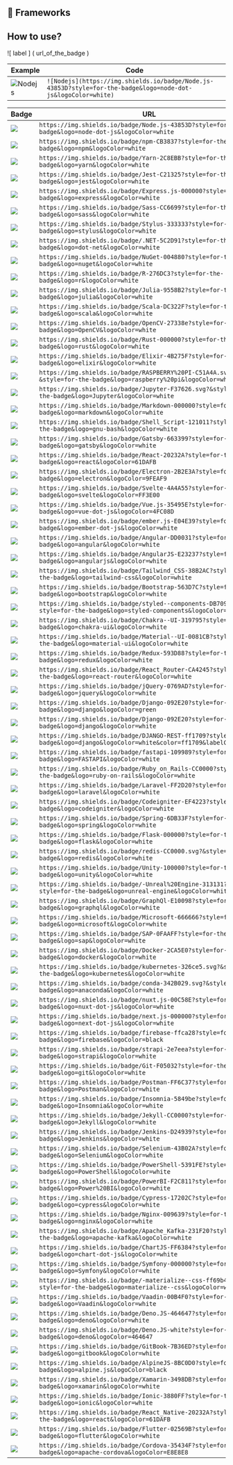 ## 🚀 Frameworks

## How to use?
![ label ] ( url_of_the_badge )

Example | Code 
------------ | -------------
![Nodejs](https://img.shields.io/badge/Node.js-43853D?style=for-the-badge&logo=node-dot-js&logoColor=white) | `![Nodejs](https://img.shields.io/badge/Node.js-43853D?style=for-the-badge&logo=node-dot-js&logoColor=white)`

Badge | URL
------------ | -------------
<img src="https://img.shields.io/badge/Node.js-43853D?style=for-the-badge&logo=node-dot-js&logoColor=white" /> | `https://img.shields.io/badge/Node.js-43853D?style=for-the-badge&logo=node-dot-js&logoColor=white`
<img src="https://img.shields.io/badge/npm-CB3837?style=for-the-badge&logo=npm&logoColor=white"/> | `https://img.shields.io/badge/npm-CB3837?style=for-the-badge&logo=npm&logoColor=white`
<img src="https://img.shields.io/badge/Yarn-2C8EBB?style=for-the-badge&logo=yarn&logoColor=white"/> | `https://img.shields.io/badge/Yarn-2C8EBB?style=for-the-badge&logo=yarn&logoColor=white`
<img src="https://img.shields.io/badge/Jest-C21325?style=for-the-badge&logo=jest&logoColor=white"/> | `https://img.shields.io/badge/Jest-C21325?style=for-the-badge&logo=jest&logoColor=white`
<img src="https://img.shields.io/badge/Express.js-000000?style=for-the-badge&logo=express&logoColor=white"/> | `https://img.shields.io/badge/Express.js-000000?style=for-the-badge&logo=express&logoColor=white`
<img src="https://img.shields.io/badge/Sass-CC6699?style=for-the-badge&logo=sass&logoColor=white" /> | `https://img.shields.io/badge/Sass-CC6699?style=for-the-badge&logo=sass&logoColor=white`
<img src="https://img.shields.io/badge/Stylus-333333?style=for-the-badge&logo=stylus&logoColor=white" /> | `https://img.shields.io/badge/Stylus-333333?style=for-the-badge&logo=stylus&logoColor=white`
<img src="https://img.shields.io/badge/.NET-5C2D91?style=for-the-badge&logo=dot-net&logoColor=white" /> | `https://img.shields.io/badge/.NET-5C2D91?style=for-the-badge&logo=dot-net&logoColor=white`
<img src="https://img.shields.io/badge/NuGet-004880?style=for-the-badge&logo=nuget&logoColor=white"/> | `https://img.shields.io/badge/NuGet-004880?style=for-the-badge&logo=nuget&logoColor=white`
<img src="https://img.shields.io/badge/R-276DC3?style=for-the-badge&logo=r&logoColor=white" /> | `https://img.shields.io/badge/R-276DC3?style=for-the-badge&logo=r&logoColor=white`
<img src="https://img.shields.io/badge/Julia-9558B2?style=for-the-badge&logo=julia&logoColor=white" /> | `https://img.shields.io/badge/Julia-9558B2?style=for-the-badge&logo=julia&logoColor=white`
<img src="https://img.shields.io/badge/Scala-DC322F?style=for-the-badge&logo=scala&logoColor=white" /> | `https://img.shields.io/badge/Scala-DC322F?style=for-the-badge&logo=scala&logoColor=white`
<img src="https://img.shields.io/badge/OpenCV-27338e?style=for-the-badge&logo=OpenCV&logoColor=white" /> | `https://img.shields.io/badge/OpenCV-27338e?style=for-the-badge&logo=OpenCV&logoColor=white`
<img src="https://img.shields.io/badge/Rust-000000?style=for-the-badge&logo=rust&logoColor=white" /> | `https://img.shields.io/badge/Rust-000000?style=for-the-badge&logo=rust&logoColor=white`
<img src="https://img.shields.io/badge/Elixir-4B275F?style=for-the-badge&logo=elixir&logoColor=white" /> | `https://img.shields.io/badge/Elixir-4B275F?style=for-the-badge&logo=elixir&logoColor=white`
<img src="https://img.shields.io/badge/RASPBERRY%20PI-C51A4A.svg?&style=for-the-badge&logo=raspberry%20pi&logoColor=white" /> | `https://img.shields.io/badge/RASPBERRY%20PI-C51A4A.svg?&style=for-the-badge&logo=raspberry%20pi&logoColor=white`
<img src="https://img.shields.io/badge/Jupyter-F37626.svg?&style=for-the-badge&logo=Jupyter&logoColor=white" /> | `https://img.shields.io/badge/Jupyter-F37626.svg?&style=for-the-badge&logo=Jupyter&logoColor=white`
<img src="https://img.shields.io/badge/Markdown-000000?style=for-the-badge&logo=markdown&logoColor=white" /> | `https://img.shields.io/badge/Markdown-000000?style=for-the-badge&logo=markdown&logoColor=white`
<img src="https://img.shields.io/badge/Shell_Script-121011?style=for-the-badge&logo=gnu-bash&logoColor=white" /> | `https://img.shields.io/badge/Shell_Script-121011?style=for-the-badge&logo=gnu-bash&logoColor=white`
<img src="https://img.shields.io/badge/Gatsby-663399?style=for-the-badge&logo=gatsby&logoColor=white" /> | `https://img.shields.io/badge/Gatsby-663399?style=for-the-badge&logo=gatsby&logoColor=white`
<img src="https://img.shields.io/badge/React-20232A?style=for-the-badge&logo=react&logoColor=61DAFB" /> | `https://img.shields.io/badge/React-20232A?style=for-the-badge&logo=react&logoColor=61DAFB`
<img src="https://img.shields.io/badge/Electron-2B2E3A?style=for-the-badge&logo=electron&logoColor=9FEAF9" /> | `https://img.shields.io/badge/Electron-2B2E3A?style=for-the-badge&logo=electron&logoColor=9FEAF9`
<img src="https://img.shields.io/badge/Svelte-4A4A55?style=for-the-badge&logo=svelte&logoColor=FF3E00" /> | `https://img.shields.io/badge/Svelte-4A4A55?style=for-the-badge&logo=svelte&logoColor=FF3E00`
<img src="https://img.shields.io/badge/Vue.js-35495E?style=for-the-badge&logo=vue-dot-js&logoColor=4FC08D" /> | `https://img.shields.io/badge/Vue.js-35495E?style=for-the-badge&logo=vue-dot-js&logoColor=4FC08D`
<img src="https://img.shields.io/badge/ember.js-E04E39?style=for-the-badge&logo=ember-dot-js&logoColor=white" /> | `https://img.shields.io/badge/ember.js-E04E39?style=for-the-badge&logo=ember-dot-js&logoColor=white`
<img src="https://img.shields.io/badge/Angular-DD0031?style=for-the-badge&logo=angular&logoColor=white" /> | `https://img.shields.io/badge/Angular-DD0031?style=for-the-badge&logo=angular&logoColor=white`
<img src="https://img.shields.io/badge/AngularJS-E23237?style=for-the-badge&logo=angularjs&logoColor=white" /> | `https://img.shields.io/badge/AngularJS-E23237?style=for-the-badge&logo=angularjs&logoColor=white`
<img src="https://img.shields.io/badge/Tailwind_CSS-38B2AC?style=for-the-badge&logo=tailwind-css&logoColor=white" /> | `https://img.shields.io/badge/Tailwind_CSS-38B2AC?style=for-the-badge&logo=tailwind-css&logoColor=white`
<img src="https://img.shields.io/badge/Bootstrap-563D7C?style=for-the-badge&logo=bootstrap&logoColor=white" /> | `https://img.shields.io/badge/Bootstrap-563D7C?style=for-the-badge&logo=bootstrap&logoColor=white`
<img src="https://img.shields.io/badge/styled--components-DB7093?style=for-the-badge&logo=styled-components&logoColor=white" /> | `https://img.shields.io/badge/styled--components-DB7093?style=for-the-badge&logo=styled-components&logoColor=white`
<img src="https://img.shields.io/badge/Chakra--UI-319795?style=for-the-badge&logo=chakra-ui&logoColor=white" /> | `https://img.shields.io/badge/Chakra--UI-319795?style=for-the-badge&logo=chakra-ui&logoColor=white`
<img src="https://img.shields.io/badge/Material--UI-0081CB?style=for-the-badge&logo=material-ui&logoColor=white" /> | `https://img.shields.io/badge/Material--UI-0081CB?style=for-the-badge&logo=material-ui&logoColor=white`
<img src="https://img.shields.io/badge/Redux-593D88?style=for-the-badge&logo=redux&logoColor=white" /> | `https://img.shields.io/badge/Redux-593D88?style=for-the-badge&logo=redux&logoColor=white`
<img src="https://img.shields.io/badge/React_Router-CA4245?style=for-the-badge&logo=react-router&logoColor=white" /> | `https://img.shields.io/badge/React_Router-CA4245?style=for-the-badge&logo=react-router&logoColor=white`
<img src="https://img.shields.io/badge/jQuery-0769AD?style=for-the-badge&logo=jquery&logoColor=white" /> | `https://img.shields.io/badge/jQuery-0769AD?style=for-the-badge&logo=jquery&logoColor=white`
<img src="https://img.shields.io/badge/Django-092E20?style=for-the-badge&logo=django&logoColor=green" /> | `https://img.shields.io/badge/Django-092E20?style=for-the-badge&logo=django&logoColor=green`
<img src="https://img.shields.io/badge/Django-092E20?style=for-the-badge&logo=django&logoColor=white" /> | `https://img.shields.io/badge/Django-092E20?style=for-the-badge&logo=django&logoColor=white`
<img src="https://img.shields.io/badge/DJANGO-REST-ff1709?style=for-the-badge&logo=django&logoColor=white&color=ff1709&labelColor=gray" /> | `https://img.shields.io/badge/DJANGO-REST-ff1709?style=for-the-badge&logo=django&logoColor=white&color=ff1709&labelColor=gray`
<img src="https://img.shields.io/badge/fastapi-109989?style=for-the-badge&logo=FASTAPI&logoColor=white" /> | `https://img.shields.io/badge/fastapi-109989?style=for-the-badge&logo=FASTAPI&logoColor=white`
<img src="https://img.shields.io/badge/Ruby_on_Rails-CC0000?style=for-the-badge&logo=ruby-on-rails&logoColor=white" /> | `https://img.shields.io/badge/Ruby_on_Rails-CC0000?style=for-the-badge&logo=ruby-on-rails&logoColor=white`
<img src="https://img.shields.io/badge/Laravel-FF2D20?style=for-the-badge&logo=laravel&logoColor=white" /> | `https://img.shields.io/badge/Laravel-FF2D20?style=for-the-badge&logo=laravel&logoColor=white`
<img src="https://img.shields.io/badge/Codeigniter-EF4223?style=for-the-badge&logo=codeigniter&logoColor=white" /> | `https://img.shields.io/badge/Codeigniter-EF4223?style=for-the-badge&logo=codeigniter&logoColor=white`
<img src="https://img.shields.io/badge/Spring-6DB33F?style=for-the-badge&logo=spring&logoColor=white" /> | `https://img.shields.io/badge/Spring-6DB33F?style=for-the-badge&logo=spring&logoColor=white`
<img src="https://img.shields.io/badge/Flask-000000?style=for-the-badge&logo=flask&logoColor=white" /> | `https://img.shields.io/badge/Flask-000000?style=for-the-badge&logo=flask&logoColor=white`
<img src="https://img.shields.io/badge/redis-CC0000.svg?&style=for-the-badge&logo=redis&logoColor=white" /> | `https://img.shields.io/badge/redis-CC0000.svg?&style=for-the-badge&logo=redis&logoColor=white`
<img src="https://img.shields.io/badge/Unity-100000?style=for-the-badge&logo=unity&logoColor=white" /> | `https://img.shields.io/badge/Unity-100000?style=for-the-badge&logo=unity&logoColor=white`
<img src="https://img.shields.io/badge/-Unreal%20Engine-313131?style=for-the-badge&logo=unreal-engine&logoColor=white" /> | `https://img.shields.io/badge/-Unreal%20Engine-313131?style=for-the-badge&logo=unreal-engine&logoColor=white`
<img src="https://img.shields.io/badge/GraphQl-E10098?style=for-the-badge&logo=graphql&logoColor=white" /> | `https://img.shields.io/badge/GraphQl-E10098?style=for-the-badge&logo=graphql&logoColor=white`
<img src="https://img.shields.io/badge/Microsoft-666666?style=for-the-badge&logo=microsoft&logoColor=white" /> | `https://img.shields.io/badge/Microsoft-666666?style=for-the-badge&logo=microsoft&logoColor=white`
<img src="https://img.shields.io/badge/SAP-0FAAFF?style=for-the-badge&logo=sap&logoColor=white" /> | `https://img.shields.io/badge/SAP-0FAAFF?style=for-the-badge&logo=sap&logoColor=white`
<img src="https://img.shields.io/badge/Docker-2CA5E0?style=for-the-badge&logo=docker&logoColor=white"/> | `https://img.shields.io/badge/Docker-2CA5E0?style=for-the-badge&logo=docker&logoColor=white`
<img src="https://img.shields.io/badge/kubernetes-326ce5.svg?&style=for-the-badge&logo=kubernetes&logoColor=white"/> | `https://img.shields.io/badge/kubernetes-326ce5.svg?&style=for-the-badge&logo=kubernetes&logoColor=white`
<img src="https://img.shields.io/badge/conda-342B029.svg?&style=for-the-badge&logo=anaconda&logoColor=white"/> | `https://img.shields.io/badge/conda-342B029.svg?&style=for-the-badge&logo=anaconda&logoColor=white`
<img src="https://img.shields.io/badge/nuxt.js-00C58E?style=for-the-badge&logo=nuxt-dot-js&logoColor=white"/> | `https://img.shields.io/badge/nuxt.js-00C58E?style=for-the-badge&logo=nuxt-dot-js&logoColor=white`
<img src="https://img.shields.io/badge/next.js-000000?style=for-the-badge&logo=next-dot-js&logoColor=white"/> | `https://img.shields.io/badge/next.js-000000?style=for-the-badge&logo=next-dot-js&logoColor=white`
<img src="https://img.shields.io/badge/firebase-ffca28?style=for-the-badge&logo=firebase&logoColor=black"/> | `https://img.shields.io/badge/firebase-ffca28?style=for-the-badge&logo=firebase&logoColor=black`
<img src="https://img.shields.io/badge/strapi-2e7eea?style=for-the-badge&logo=strapi&logoColor=white"/> | `https://img.shields.io/badge/strapi-2e7eea?style=for-the-badge&logo=strapi&logoColor=white`
<img src="https://img.shields.io/badge/Git-F05032?style=for-the-badge&logo=git&logoColor=white"/> | `https://img.shields.io/badge/Git-F05032?style=for-the-badge&logo=git&logoColor=white`
<img src="https://img.shields.io/badge/Postman-FF6C37?style=for-the-badge&logo=Postman&logoColor=white"/> | `https://img.shields.io/badge/Postman-FF6C37?style=for-the-badge&logo=Postman&logoColor=white`
<img src="https://img.shields.io/badge/Insomnia-5849be?style=for-the-badge&logo=Insomnia&logoColor=white"/> | `https://img.shields.io/badge/Insomnia-5849be?style=for-the-badge&logo=Insomnia&logoColor=white`
<img src="https://img.shields.io/badge/Jekyll-CC0000?style=for-the-badge&logo=Jekyll&logoColor=white"/> | `https://img.shields.io/badge/Jekyll-CC0000?style=for-the-badge&logo=Jekyll&logoColor=white`
<img src="https://img.shields.io/badge/Jenkins-D24939?style=for-the-badge&logo=Jenkins&logoColor=white"/> | `https://img.shields.io/badge/Jenkins-D24939?style=for-the-badge&logo=Jenkins&logoColor=white`
<img src="https://img.shields.io/badge/Selenium-43B02A?style=for-the-badge&logo=Selenium&logoColor=white"/> | `https://img.shields.io/badge/Selenium-43B02A?style=for-the-badge&logo=Selenium&logoColor=white`
<img src="https://img.shields.io/badge/PowerShell-5391FE?style=for-the-badge&logo=PowerShell&logoColor=white"/> | `https://img.shields.io/badge/PowerShell-5391FE?style=for-the-badge&logo=PowerShell&logoColor=white`
<img src="https://img.shields.io/badge/PowerBI-F2C811?style=for-the-badge&logo=Power%20BI&logoColor=black"/> | `https://img.shields.io/badge/PowerBI-F2C811?style=for-the-badge&logo=Power%20BI&logoColor=white`
<img src="https://img.shields.io/badge/Cypress-17202C?style=for-the-badge&logo=cypress&logoColor=white"/> | `https://img.shields.io/badge/Cypress-17202C?style=for-the-badge&logo=cypress&logoColor=white`
<img src="https://img.shields.io/badge/Nginx-009639?style=for-the-badge&logo=nginx&logoColor=white"/> | `https://img.shields.io/badge/Nginx-009639?style=for-the-badge&logo=nginx&logoColor=white`
<img src="https://img.shields.io/badge/Apache_Kafka-231F20?style=for-the-badge&logo=apache-kafka&logoColor=white"/> | `https://img.shields.io/badge/Apache_Kafka-231F20?style=for-the-badge&logo=apache-kafka&logoColor=white`
<img src="https://img.shields.io/badge/ChartJS-FF6384?style=for-the-badge&logo=chart-dot-js&logoColor=white"/> | `https://img.shields.io/badge/ChartJS-FF6384?style=for-the-badge&logo=chart-dot-js&logoColor=white`
<img src="https://img.shields.io/badge/Symfony-000000?style=for-the-badge&logo=Symfony&logoColor=white"/> | `https://img.shields.io/badge/Symfony-000000?style=for-the-badge&logo=Symfony&logoColor=white`
<img src="https://img.shields.io/badge/-materialize--css-ff69b4?style=for-the-badge&logo=materialize--css&logoColor=white"/> | `https://img.shields.io/badge/-materialize--css-ff69b4?style=for-the-badge&logo=materialize--css&logoColor=white`
<img src="https://img.shields.io/badge/Vaadin-00B4F0?style=for-the-badge&logo=Vaadin&logoColor=white" /> | `https://img.shields.io/badge/Vaadin-00B4F0?style=for-the-badge&logo=Vaadin&logoColor=white`
<img src="https://img.shields.io/badge/Deno.JS-464647?style=for-the-badge&logo=deno&logoColor=white" /> | `https://img.shields.io/badge/Deno.JS-464647?style=for-the-badge&logo=deno&logoColor=white`
<img src="https://img.shields.io/badge/Deno.JS-white?style=for-the-badge&logo=deno&logoColor=464647" /> | `https://img.shields.io/badge/Deno.JS-white?style=for-the-badge&logo=deno&logoColor=464647`
<img src="https://img.shields.io/badge/GitBook-7B36ED?style=for-the-badge&logo=gitbook&logoColor=white" /> | `https://img.shields.io/badge/GitBook-7B36ED?style=for-the-badge&logo=gitbook&logoColor=white`
<img src="https://img.shields.io/badge/AlpineJS-8BC0D0?style=for-the-badge&logo=alpine.js&logoColor=black" /> | `https://img.shields.io/badge/AlpineJS-8BC0D0?style=for-the-badge&logo=alpine.js&logoColor=black`
<img src="https://img.shields.io/badge/Xamarin-3498DB?style=for-the-badge&logo=xamarin&logoColor=white" /> | `https://img.shields.io/badge/Xamarin-3498DB?style=for-the-badge&logo=xamarin&logoColor=white`
<img src="https://img.shields.io/badge/Ionic-3880FF?style=for-the-badge&logo=ionic&logoColor=white" /> | `https://img.shields.io/badge/Ionic-3880FF?style=for-the-badge&logo=ionic&logoColor=white`
<img src="https://img.shields.io/badge/React_Native-20232A?style=for-the-badge&logo=react&logoColor=61DAFB" /> | `https://img.shields.io/badge/React_Native-20232A?style=for-the-badge&logo=react&logoColor=61DAFB`
<img src="https://img.shields.io/badge/Flutter-02569B?style=for-the-badge&logo=flutter&logoColor=white" /> | `https://img.shields.io/badge/Flutter-02569B?style=for-the-badge&logo=flutter&logoColor=white`
<img src="https://img.shields.io/badge/Cordova-35434F?style=for-the-badge&logo=apache-cordova&logoColor=E8E8E8" /> | `https://img.shields.io/badge/Cordova-35434F?style=for-the-badge&logo=apache-cordova&logoColor=E8E8E8`
